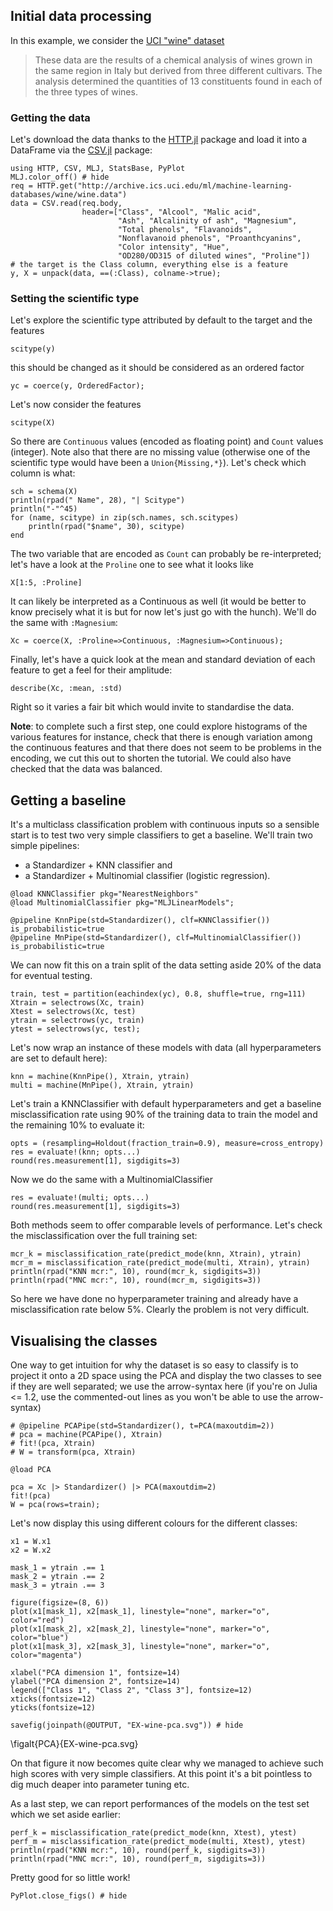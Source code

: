 <!--This file was generated, do not modify it.-->
## Initial data processing

In this example, we consider the [UCI "wine" dataset](http://archive.ics.uci.edu/ml/datasets/wine)

> These data are the results of a chemical analysis of wines grown in the same region in Italy but derived from three different cultivars. The analysis determined the quantities of 13 constituents found in each of the three types of wines.

### Getting the data
Let's download the data thanks to the [HTTP.jl](HTTP.get("http://archive.ics.uci.edu/ml/machine-learning-databases/wine/wine.data")) package and load it into a DataFrame via the [CSV.jl](https://github.com/JuliaData/CSV.jl) package:

```julia:ex1
using HTTP, CSV, MLJ, StatsBase, PyPlot
MLJ.color_off() # hide
req = HTTP.get("http://archive.ics.uci.edu/ml/machine-learning-databases/wine/wine.data")
data = CSV.read(req.body,
                header=["Class", "Alcool", "Malic acid",
                        "Ash", "Alcalinity of ash", "Magnesium",
                        "Total phenols", "Flavanoids",
                        "Nonflavanoid phenols", "Proanthcyanins",
                        "Color intensity", "Hue",
                        "OD280/OD315 of diluted wines", "Proline"])
# the target is the Class column, everything else is a feature
y, X = unpack(data, ==(:Class), colname->true);
```

### Setting the scientific type

Let's explore the scientific type attributed by default to the target and the features

```julia:ex2
scitype(y)
```

this should be changed as it should be considered as an ordered factor

```julia:ex3
yc = coerce(y, OrderedFactor);
```

Let's now consider the features

```julia:ex4
scitype(X)
```

So there are `Continuous` values (encoded as floating point) and `Count` values (integer).
Note also that there are no missing value (otherwise one of the scientific type would have been a `Union{Missing,*}`).
Let's check which column is what:

```julia:ex5
sch = schema(X)
println(rpad(" Name", 28), "| Scitype")
println("-"^45)
for (name, scitype) in zip(sch.names, sch.scitypes)
    println(rpad("$name", 30), scitype)
end
```

The two variable that are encoded as `Count` can  probably be re-interpreted; let's have a look at the `Proline` one to see what it looks like

```julia:ex6
X[1:5, :Proline]
```

It can likely be interpreted as a Continuous as well (it would be better to know precisely what it is but for now let's just go with the hunch).
We'll do the same with `:Magnesium`:

```julia:ex7
Xc = coerce(X, :Proline=>Continuous, :Magnesium=>Continuous);
```

Finally, let's have a quick look at the mean and standard deviation of each feature to get a feel for their amplitude:

```julia:ex8
describe(Xc, :mean, :std)
```

Right so it varies a fair bit which would invite to standardise the data.

**Note**: to complete such a first step, one could explore histograms of the various features for instance, check that there is enough variation among the continuous features and that there does not seem to be problems in the encoding, we cut this out to shorten the tutorial. We could also have checked that the data was balanced.

## Getting a baseline

It's a multiclass classification problem with continuous inputs so a sensible start is  to test two very simple classifiers to get a baseline.
We'll train two simple pipelines:
- a Standardizer + KNN classifier and
- a Standardizer + Multinomial classifier (logistic regression).

```julia:ex9
@load KNNClassifier pkg="NearestNeighbors"
@load MultinomialClassifier pkg="MLJLinearModels";

@pipeline KnnPipe(std=Standardizer(), clf=KNNClassifier()) is_probabilistic=true
@pipeline MnPipe(std=Standardizer(), clf=MultinomialClassifier()) is_probabilistic=true
```

We can now fit this on a train split of the data setting aside 20% of the data for eventual testing.

```julia:ex10
train, test = partition(eachindex(yc), 0.8, shuffle=true, rng=111)
Xtrain = selectrows(Xc, train)
Xtest = selectrows(Xc, test)
ytrain = selectrows(yc, train)
ytest = selectrows(yc, test);
```

Let's now wrap an instance of these models with data (all hyperparameters are set to default here):

```julia:ex11
knn = machine(KnnPipe(), Xtrain, ytrain)
multi = machine(MnPipe(), Xtrain, ytrain)
```

Let's train a KNNClassifier with default hyperparameters and get a baseline misclassification rate using 90% of the training data to train the model and the remaining 10% to evaluate it:

```julia:ex12
opts = (resampling=Holdout(fraction_train=0.9), measure=cross_entropy)
res = evaluate!(knn; opts...)
round(res.measurement[1], sigdigits=3)
```

Now we do the same with a MultinomialClassifier

```julia:ex13
res = evaluate!(multi; opts...)
round(res.measurement[1], sigdigits=3)
```

Both methods seem to offer comparable levels of performance.
Let's check the misclassification over the full training set:

```julia:ex14
mcr_k = misclassification_rate(predict_mode(knn, Xtrain), ytrain)
mcr_m = misclassification_rate(predict_mode(multi, Xtrain), ytrain)
println(rpad("KNN mcr:", 10), round(mcr_k, sigdigits=3))
println(rpad("MNC mcr:", 10), round(mcr_m, sigdigits=3))
```

So here we have done no hyperparameter training and already have a misclassification rate below 5%.
Clearly the problem is not very difficult.

## Visualising the classes

One way to get intuition for why the dataset is so easy to classify is to project it onto a 2D space using the PCA and display the two classes to see if they are well separated; we use the arrow-syntax here (if you're on Julia <= 1.2, use the commented-out lines as you won't be able to use the arrow-syntax)

```julia:ex15
# @pipeline PCAPipe(std=Standardizer(), t=PCA(maxoutdim=2))
# pca = machine(PCAPipe(), Xtrain)
# fit!(pca, Xtrain)
# W = transform(pca, Xtrain)

@load PCA

pca = Xc |> Standardizer() |> PCA(maxoutdim=2)
fit!(pca)
W = pca(rows=train);
```

Let's now display this using different colours for the different classes:

```julia:ex16
x1 = W.x1
x2 = W.x2

mask_1 = ytrain .== 1
mask_2 = ytrain .== 2
mask_3 = ytrain .== 3

figure(figsize=(8, 6))
plot(x1[mask_1], x2[mask_1], linestyle="none", marker="o", color="red")
plot(x1[mask_2], x2[mask_2], linestyle="none", marker="o", color="blue")
plot(x1[mask_3], x2[mask_3], linestyle="none", marker="o", color="magenta")

xlabel("PCA dimension 1", fontsize=14)
ylabel("PCA dimension 2", fontsize=14)
legend(["Class 1", "Class 2", "Class 3"], fontsize=12)
xticks(fontsize=12)
yticks(fontsize=12)

savefig(joinpath(@OUTPUT, "EX-wine-pca.svg")) # hide
```

\figalt{PCA}{EX-wine-pca.svg}

On that figure it now becomes quite clear why we managed to achieve such high scores with very simple classifiers.
At this point it's a bit pointless to dig much deaper into parameter tuning etc.

As a last step, we can report performances of the models on the test set which we set aside earlier:

```julia:ex17
perf_k = misclassification_rate(predict_mode(knn, Xtest), ytest)
perf_m = misclassification_rate(predict_mode(multi, Xtest), ytest)
println(rpad("KNN mcr:", 10), round(perf_k, sigdigits=3))
println(rpad("MNC mcr:", 10), round(perf_m, sigdigits=3))
```

Pretty good for so little work!

```julia:ex18
PyPlot.close_figs() # hide
```

